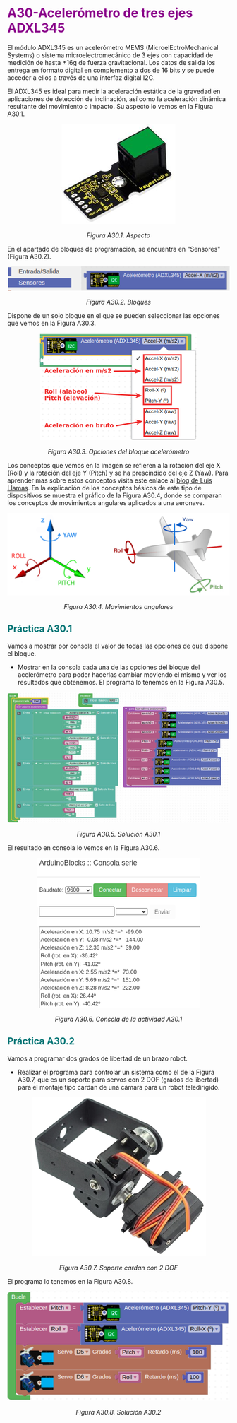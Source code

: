 # <FONT COLOR=#8B008B>A30-Acelerómetro de tres ejes ADXL345</font>
El módulo ADXL345 es un acelerómetro MEMS (MicroelEctroMechanical Systems) o sistema microelectromecánico de 3 ejes con capacidad de medición de hasta ±16g de fuerza gravitacional.
Los datos de salida los entrega en formato digital en complemento a dos de 16 bits y se puede acceder a ellos a través de una interfaz digital I2C.

El ADXL345 es ideal para medir la aceleración estática de la gravedad en aplicaciones de detección de inclinación, así como la aceleración dinámica resultante del movimiento o impacto. Su aspecto lo vemos en la Figura A30.1.

<center>

![Aspecto](../img/A30/FA30_1.png)

*Figura A30.1. Aspecto*

</center>

En el apartado de bloques de programación, se encuentra en "Sensores" (Figura A30.2).

<center>

![Bloques](../img/A30/FA30_2.png)

*Figura A30.2. Bloques*

</center>

Dispone de un solo bloque en el que se pueden seleccionar las opciones que vemos en la Figura A30.3.

<center>

![Opciones del bloque acelerómetro](../img/A30/FA30_3.png)

*Figura A30.3. Opciones del bloque acelerómetro*

</center>

Los conceptos que vemos en la imagen se refieren a la rotación del eje X (Roll) y la rotación del eje Y (Pitch) y se ha prescindido del eje Z (Yaw). Para aprender mas sobre estos conceptos visita este enlace al [blog de Luis Llamas](https://mecatronicalab.es/escornabot-control-por-acelerometro/anexo-determinar-la-orientacion/). En la explicación de los conceptos básicos de este tipo de dispositivos se muestra el gráfico de la Figura A30.4, donde se comparan los conceptos de movimientos angulares aplicados a una aeronave.

<center>

![Movimientos angulares](../img/A30/FA30_4.png)

*Figura A30.4. Movimientos angulares*

</center>

## <FONT COLOR=#007575>**Práctica A30.1**</font>
Vamos a mostrar por consola el valor de todas las opciones de que dispone el bloque.

* Mostrar en la consola cada una de las opciones del bloque del acelerómetro para poder hacerlas cambiar moviendo el mismo y ver los resultados que obtenemos. El programa lo tenemos en la Figura A30.5.

<center>

![Solución A30.1](../img/A30/FA30_5.png)

*Figura A30.5. Solución A30.1*

</center>

El resultado en consola lo vemos en la Figura A30.6.

<center>

![Consola de la actividad A30.1](../img/A30/FA30_6.png)

*Figura A30.6. Consola de la actividad A30.1*

</center>

## <FONT COLOR=#007575>**Práctica A30.2**</font>
Vamos a programar dos grados de libertad de un brazo robot. 

* Realizar el programa para controlar un sistema como el de la Figura A30.7, que es un soporte para servos con 2 DOF (grados de libertad) para el montaje tipo cardan de una cámara para un robot teledirigido.

<center>

![Soporte cardan con 2 DOF](../img/A30/FA30_7.png)

*Figura A30.7. Soporte cardan con 2 DOF*

</center>

El programa lo tenemos en la Figura A30.8.

<center>

![Solución A30.2](../img/A30/FA30_8.png)

*Figura A30.8. Solución A30.2*

</center>

